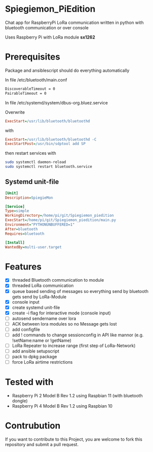 # Spiegiemon_PiEdition

Chat app for RaspberryPi LoRa communication written in python with bluetooth communication or over console

Uses Raspberry Pi with LoRa module **sx1262**

# Prerequisites

Package and ansiblescript should do everything automatically

In file /etc/bluetooth/main.conf

```txt
DiscoverableTimeout = 0
PairableTimeout = 0
```


In file /etc/systemd/system/dbus-org.bluez.service

Overwrite 
```ini
ExecStart=/usr/lib/bluetooth/bluetoothd
```
with
```ini
ExecStart=/usr/lib/bluetooth/bluetoothd -C
ExecStartPost=/usr/bin/sdptool add SP
```

then restart services with 

```bash
sudo systemctl daemon-reload
sudo systemctl restart bluetooth.service
```

## Systemd unit-file
```ini
[Unit]
Description=SpiegieMon

[Service]
Type=simple
WorkingDirectory=/home/pi/git/Spiegiemon_piedition
ExecStart=/home/pi/git/Spiegiemon_piedition/main.py
Environment="PYTHONUNBUFFERED=1"
After=bluetooth
Requires=bluetooth

[Install]
WantedBy=multi-user.target
```

# Features

- [x] threaded Bluetooth communication to module
- [x] threaded LoRa communication
- [x] queue based sending of messages so everything send by bluetooth gets send by LoRa-Module
- [x] console input 
- [x] create systemd unit-file
- [x] create -i flag for interactive mode (console input)
- [ ] autosend sendername over lora
- [ ] ACK between lora modules so no Message gets lost
- [ ] add configfile
- [ ] add ! commands to change sessionconfig in API like mannor (e.g. !setName:name or !getName)
- [ ] LoRa Repeater to increase range (first step of LoRa-Network)
- [ ] add ansible setupscript
- [ ] pack to dpkg package
- [ ] force LoRa airtime restrictions

# Tested with

- Raspberry Pi 2 Model B Rev 1.2 using Raspbian 11
(with bluetooth dongle)
- Raspberry Pi 4 Model B Rev 1.2 using Raspbian 10

# Contrubution

If you want to contribute to this Project, you are welcome to fork this repository and submit a pull request.